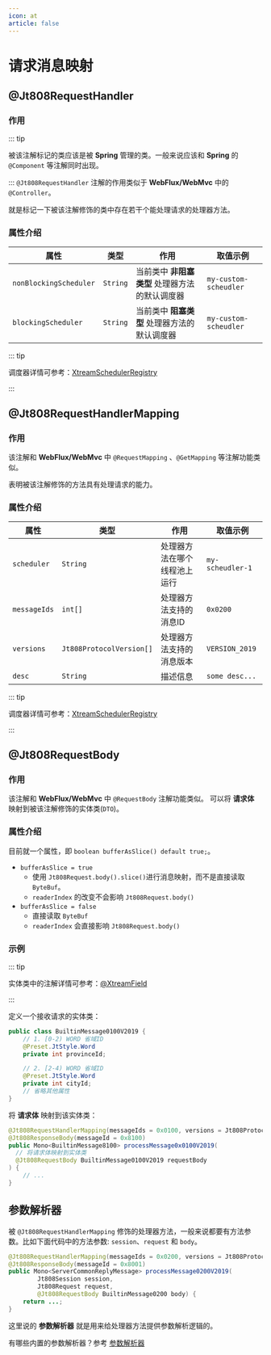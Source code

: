 ```yaml
---
icon: at
article: false
---
```


# 请求消息映射

## @Jt808RequestHandler

### 作用

::: tip

被该注解标记的类应该是被 **Spring** 管理的类。一般来说应该和 **Spring** 的 `@Component` 等注解同时出现。

:::
`@Jt808RequestHandler` 注解的作用类似于 **WebFlux/WebMvc** 中的 `@Controller`。

就是标记一下被该注解修饰的类中存在若干个能处理请求的处理器方法。

### 属性介绍

| 属性                     | 类型       | 作用                         | 取值示例                  |
|------------------------|----------|----------------------------|-----------------------|
| `nonBlockingScheduler` | `String` | 当前类中 **非阻塞类型** 处理器方法的默认调度器 | `my-custom-scheudler` |
| `blockingScheduler`    | `String` | 当前类中 **阻塞类型** 处理器方法的默认调度器  | `my-custom-scheudler` |

::: tip

调度器详情可参考：[XtreamSchedulerRegistry](/guide/server/core-component/scheduler-registry.md)

:::

## @Jt808RequestHandlerMapping

### 作用

该注解和 **WebFlux/WebMvc** 中 `@RequestMapping` 、`@GetMapping` 等注解功能类似。

表明被该注解修饰的方法具有处理请求的能力。

### 属性介绍

| 属性           | 类型                       | 作用             | 取值示例             |
|--------------|--------------------------|----------------|------------------|
| `scheduler`  | `String`                 | 处理器方法在哪个线程池上运行 | `my-scheudler-1` |
| `messageIds` | `int[]`                  | 处理器方法支持的消息ID   | `0x0200`         |
| `versions`   | `Jt808ProtocolVersion[]` | 处理器方法支持的消息版本   | `VERSION_2019`   |
| `desc`       | `String`                 | 描述信息           | `some desc...`   |

::: tip

调度器详情可参考：[XtreamSchedulerRegistry](/guide/server/core-component/scheduler-registry.md)

:::

## @Jt808RequestBody

### 作用

该注解和 **WebFlux/WebMvc** 中 `@RequestBody` 注解功能类似。 可以将 **请求体** 映射到被该注解修饰的实体类(`DTO`)。

### 属性介绍

目前就一个属性，即 `boolean bufferAsSlice() default true;`。

- `bufferAsSlice = true`
    - 使用 `Jt808Request.body().slice()`进行消息映射，而不是直接读取 `ByteBuf`。
    - `readerIndex` 的改变不会影响 `Jt808Request.body()`
- `bufferAsSlice = false`
    - 直接读取 `ByteBuf`
    - `readerIndex` 会直接影响 `Jt808Request.body()`

### 示例

::: tip

实体类中的注解详情可参考：[@XtreamField](/guide/core/annotation-driven/xtream-field-annotation.md)

:::

定义一个接收请求的实体类：

```java
public class BuiltinMessage0100V2019 {
    // 1. [0-2) WORD 省域ID
    @Preset.JtStyle.Word
    private int provinceId;

    // 2. [2-4) WORD 省域ID
    @Preset.JtStyle.Word
    private int cityId;
    // 省略其他属性
}
```

将 **请求体** 映射到该实体类：

```java {5}
@Jt808RequestHandlerMapping(messageIds = 0x0100, versions = Jt808ProtocolVersion.VERSION_2019)
@Jt808ResponseBody(messageId = 0x8100)
public Mono<BuiltinMessage8100> processMessage0x0100V2019(
  // 将请求体映射到实体类
  @Jt808RequestBody BuiltinMessage0100V2019 requestBody
) {
    // ...
}
```

## 参数解析器

被 `@Jt808RequestHandlerMapping` 修饰的处理器方法，一般来说都要有方法参数。比如下面代码中的方法参数: `session`、`request` 和 `body`。

```java {4,5,6}
@Jt808RequestHandlerMapping(messageIds = 0x0200, versions = Jt808ProtocolVersion.VERSION_2019)
@Jt808ResponseBody(messageId = 0x8001)
public Mono<ServerCommonReplyMessage> processMessage0200V2019(
        Jt808Session session,
        Jt808Request request,
        @Jt808RequestBody BuiltinMessage0200 body) {
    return ...;
}
```

这里说的 **参数解析器** 就是用来给处理器方法提供参数解析逻辑的。

有哪些内置的参数解析器？参考 [参数解析器](./argument-resolver.md)

